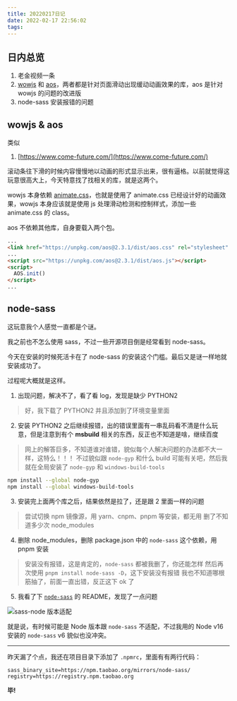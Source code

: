 ```yaml
---
title: 20220217日记
date: 2022-02-17 22:56:02
tags:
---
```


## 日内总览

1. 老金视频一条
1. [wowjs](https://wowjs.uk/) 和 [aos](https://michalsnik.github.io/aos/)，两者都是针对页面滑动出现缓动动画效果的库，aos 是针对 wowjs 的问题的改进版
1. node-sass 安装报错的问题

## wowjs & aos

类似

1. [https://www.come-future.com/](https://www.come-future.com/)

滚动条往下滑的时候内容慢慢地以动画的形式显示出来，很有逼格。以前就觉得这玩意很高大上，今天特意找了找相关的库，就是这两个。

wowjs 本身依赖 [animate.css](https://animate.style/)，也就是使用了 animate.css 已经设计好的动画效果，wowjs 本身应该就是使用 js 处理滑动检测和控制样式，添加一些 animate.css 的 class。

aos 不依赖其他库，自身要载入两个包。

```html
...
<link href="https://unpkg.com/aos@2.3.1/dist/aos.css" rel="stylesheet" />
...
<script src="https://unpkg.com/aos@2.3.1/dist/aos.js"></script>
<script>
  AOS.init()
</script>
...
```

## node-sass

这玩意我个人感觉一直都是个谜。

我之前也不怎么使用 sass，不过一些开源项目倒是经常看到 node-sass。

今天在安装的时候死活卡在了 node-sass 的安装这个门槛。最后又是谜一样地就安装成功了。

过程呢大概就是这样。

1. 出现问题，解决不了，看了看 log，发现是缺少 PYTHON2

> 好，我下载了 PYTHON2 并且添加到了环境变量里面

2. 安装 PYTHON2 之后继续报错，出的错误里面有一串乱码看不清是什么玩意，但是注意到有个 **msbuild** 相关的东西，反正也不知道是啥，继续百度

> 网上的解答巨多，不知道谁对谁错，貌似每个人解决问题的办法都不大一样，这特么！！！
> 不过貌似跟 `node-gyp` 和什么 build 可能有关吧，然后我就在全局安装了 `node-gyp` 和 `windows-build-tools`

```bash
npm install --global node-gyp
npm install --global windows-build-tools
```

3. 安装完上面两个库之后，结果依然是拉了，还是跟 2 里面一样的问题

> 尝试切换 npm 镜像源，用 yarn、cnpm、pnpm 等安装，都无用
> 删了不知道多少次 node_modules

4. 删除 node_modules，删除 package.json 中的 `node-sass` 这个依赖，用 pnpm 安装

> 安装没有报错，这是肯定的，`node-sass` 都被我删了，你还能怎样
> 然后再次使用 `pnpm install node-sass -D`，这下安装没有报错
> 我也不知道哪根筋抽了，前面一直出错，反正这下 ok 了

5. 我看了下 [`node-sass`](https://github.com/sass/node-sass) 的 README，发现了一点问题

![sass-node 版本适配](https://qiniu1.lxfriday.xyz/blog/f701ff71-92a9-8e9d-5d79-3da4c270ecb9.png)

就是说，有时候可能是 Node 版本跟 `node-sass` 不适配，不过我用的 Node v16 安装的 `node-sass` v6 貌似也没冲突。

--- 

昨天漏了个点，我还在项目目录下添加了 `.npmrc`，里面有有两行代码：

```text
sass_binary_site=https://npm.taobao.org/mirrors/node-sass/
registry=https://registry.npm.taobao.org
```



**毕!**
